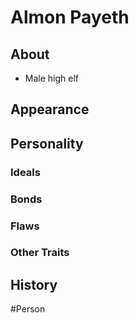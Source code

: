 # Almon Payeth
## About
- Male high elf


## Appearance


## Personality
### Ideals


### Bonds


### Flaws


### Other Traits


## History


#Person